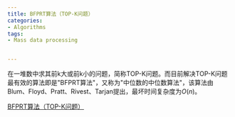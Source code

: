 ```yaml
---
title: ﻿BFPRT算法（TOP-K问题）
categories:
- Algorithms
tags:
- Mass data processing


---
```


在一堆数中求其前k大或前k小的问题，简称TOP-K问题。而目前解决TOP-K问题最有效的算法即是"BFPRT算法"，又称为"中位数的中位数算法"，该算法由Blum、Floyd、Pratt、Rivest、Tarjan提出，最坏时间复杂度为$O(n)$。



[﻿BFPRT算法（TOP-K问题）](https://www.zybuluo.com/Zh1Cheung/note/1076120)
    

 
